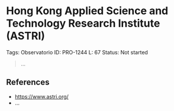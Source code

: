 # Hong Kong Applied Science and Technology Research Institute (ASTRI)

Tags: Observatorio
ID: PRO-1244
L: 67
Status: Not started

> …
> 

## References

- https://www.astri.org/
- …